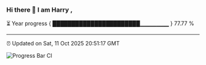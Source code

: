 ### Hi there 👋 I am Harry , 

⏳ Year progress { ███████████████████████▁▁▁▁▁▁▁ } 77.77 %

---

⏰ Updated on Sat, 11 Oct 2025 20:51:17 GMT

![Progress Bar CI](https://github.com/duykhang68/duykhang68/workflows/Progress%20Bar%20CI/badge.svg)
